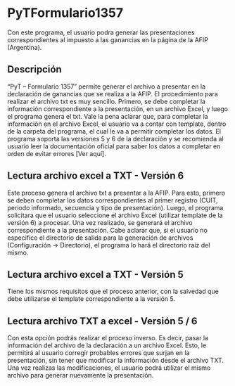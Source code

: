# PyTFormulario1357
Con este programa, el usuario podra generar las presentaciones correspondientes al impuesto a las ganancias en la página de la AFIP (Argentina).


## Descripción

“PyT – Formulario 1357” permite generar el archivo a presentar en la declaración de ganancias que se realiza a la AFIP. El procedimiento para realizar el archivo txt es muy sencillo. Primero, se debe completar la información correspondiente a la presentación, en un archivo Excel, y luego el programa genera el txt. Vale la pena aclarar que, para completar la información en el archivo Excel, el usuario va a contar con template, dentro de la carpeta del programa, el cual le va a permitir completar los datos. El programa soporta las versiones 5 y 6 de la declaración y se recomienda al usuario leer la documentación oficial para saber los datos a completar en orden de evitar errores [Ver aquí].

## Lectura archivo excel a TXT - Versión 6

Este proceso genera el archivo txt a presentar a la AFIP. Para esto, primero se deben completar los datos correspondientes al primer registro (CUIT, periodo informado, secuencia y tipo de presentación). Luego, el programa solicitara que el usuario seleccione el archivo Excel (utilizar template de la versión 6) a procesar. Una vez realizado, se generará el archivo correspondiente a la presentación. Cabe aclarar que, si el usuario no especifico el directorio de salida para la generación de archivos (Configuración -> Directorio), el programa lo hará el directorio raíz del mismo.

## Lectura archivo excel a TXT - Versión 5

Tiene los mismos requisitos que el proceso anterior, con la salvedad que debe utilizarse el template correspondiente a la versión 5.

## Lectura archivo TXT a excel - Versión 5 / 6

Con esta opción podrás realizar el proceso inverso. Es decir, pasar la información del archivo de la declaración a un archivo Excel. Esto, le permitirá al usuario corregir probables errores que surjan en la presentación, sin tener que modificar la información desde el archivo TXT. Una vez realizas las modificaciones, el usuario podrá utilizar el mismo archivo para generar nuevamente la presentación.
